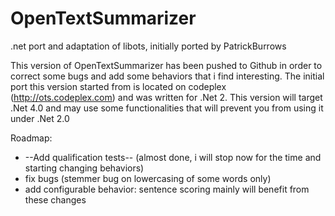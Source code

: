 OpenTextSummarizer
==================

.net port and adaptation of libots, initially ported by PatrickBurrows

This version of OpenTextSummarizer has been pushed to Github in order to correct some bugs and add some behaviors that i find interesting.
The initial port this version started from is located on codeplex (http://ots.codeplex.com) and was written for .Net 2. This version will target .Net 4.0 and may use some functionalities that will prevent you from using it under .Net 2.0

Roadmap:
* --Add qualification tests-- (almost done, i will stop now for the time and starting changing behaviors)
* fix bugs (stemmer bug on lowercasing of some words only)
* add configurable behavior: sentence scoring mainly will benefit from these changes
